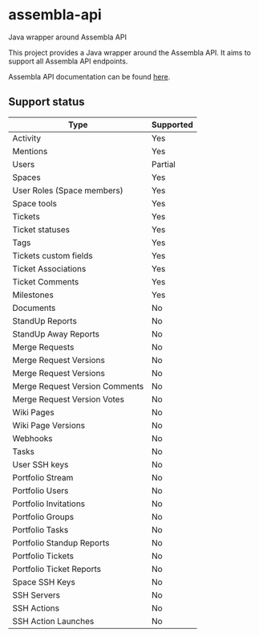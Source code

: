 # assembla-api

Java wrapper around Assembla API

This project provides a Java wrapper around the Assembla API. It aims to support
all Assembla API endpoints. 

Assembla API documentation can be found [here](https://api-doc.assembla.com/content/api_reference.html).

## Support status

| Type                           | Supported |
|--------------------------------|-----------|
| Activity                       | Yes       | 
| Mentions                       | Yes       |
| Users                          | Partial   |
| Spaces                         | Yes       |
| User Roles (Space members)     | Yes       |
| Space tools                    | Yes       | 
| Tickets                        | Yes       |
| Ticket statuses                | Yes       |
| Tags                           | Yes       |
| Tickets custom fields          | Yes       |
| Ticket Associations            | Yes       |
| Ticket Comments                | Yes       |
| Milestones                     | Yes       |
| Documents                      | No        |
| StandUp Reports                | No        |
| StandUp Away Reports           | No        |
| Merge Requests                 | No        |
| Merge Request Versions         | No        |
| Merge Request Versions         | No        |
| Merge Request Version Comments | No        |
| Merge Request Version Votes    | No        |
| Wiki Pages                     | No        |
| Wiki Page Versions             | No        |
| Webhooks                       | No        |
| Tasks                          | No        |
| User SSH keys                  | No        |
| Portfolio Stream               | No        |
| Portfolio Users                | No        |
| Portfolio Invitations          | No        |
| Portfolio Groups               | No        |
| Portfolio Tasks                | No        |
| Portfolio Standup Reports      | No        |
| Portfolio Tickets              | No        |
| Portfolio Ticket Reports       | No        |
| Space SSH Keys                 | No        |
| SSH Servers                    | No        |
| SSH Actions                    | No        |
| SSH Action Launches            | No        |


